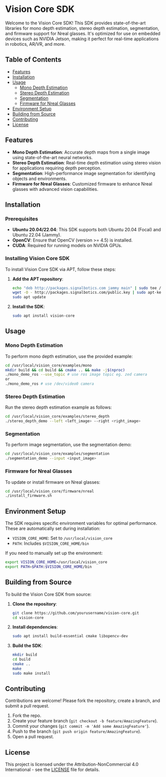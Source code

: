 
# Vision Core SDK

Welcome to the Vision Core SDK! This SDK provides state-of-the-art libraries for mono depth estimation, stereo depth estimation, segmentation, and firmware support for Nreal glasses. It's optimized for use on embedded devices such as NVIDIA Jetson, making it perfect for real-time applications in robotics, AR/VR, and more.

## Table of Contents

- [Features](#features)
- [Installation](#installation)
- [Usage](#usage)
  - [Mono Depth Estimation](#mono-depth-estimation)
  - [Stereo Depth Estimation](#stereo-depth-estimation)
  - [Segmentation](#segmentation)
  - [Firmware for Nreal Glasses](#firmware-for-nreal-glasses)
- [Environment Setup](#environment-setup)
- [Building from Source](#building-from-source)
- [Contributing](#contributing)
- [License](#license)

## Features

- **Mono Depth Estimation**: Accurate depth maps from a single image using state-of-the-art neural networks.
- **Stereo Depth Estimation**: Real-time depth estimation using stereo vision for applications requiring depth perception.
- **Segmentation**: High-performance image segmentation for identifying objects and environments.
- **Firmware for Nreal Glasses**: Customized firmware to enhance Nreal glasses with advanced vision capabilities.

## Installation

### Prerequisites

- **Ubuntu 20.04/22.04**: This SDK supports both Ubuntu 20.04 (Focal) and Ubuntu 22.04 (Jammy).
- **OpenCV**: Ensure that OpenCV (version >= 4.5) is installed.
- **CUDA**: Required for running models on NVIDIA GPUs.

### Installing Vision Core SDK

To install Vision Core SDK via APT, follow these steps:

1. **Add the APT repository**:

   ```bash
   echo "deb http://packages.signalbotics.com jammy main" | sudo tee /etc/apt/sources.list.d/vision-core.list
   wget -O - http://packages.signalbotics.com/public.key | sudo apt-key add -
   sudo apt update
   ```

2. **Install the SDK**:
   ```bash
   sudo apt install vision-core
   ```

## Usage

### Mono Depth Estimation

To perform mono depth estimation, use the provided example:

```bash
cd /usr/local/vision_core/examples/mono
mkdir build && cd build && cmake .. && make -j$(nproc)
./mono_demo_ros --use_topic # use ros image topic eg. zed camera
or
./mono_demo_ros # use /dev/video0 camera
```

### Stereo Depth Estimation

Run the stereo depth estimation example as follows:

```bash
cd /usr/local/vision_core/examples/stereo_depth
./stereo_depth_demo --left <left_image> --right <right_image>
```

### Segmentation

To perform image segmentation, use the segmentation demo:

```bash
cd /usr/local/vision_core/examples/segmentation
./segmentation_demo --input <input_image>
```

### Firmware for Nreal Glasses

To update or install firmware on Nreal glasses:

```bash
cd /usr/local/vision_core/firmware/nreal
./install_firmware.sh
```

## Environment Setup

The SDK requires specific environment variables for optimal performance. These are automatically set during installation:

- `VISION_CORE_HOME`: Set to `/usr/local/vision_core`
- `PATH`: Includes `$VISION_CORE_HOME/bin`

If you need to manually set up the environment:

```bash
export VISION_CORE_HOME=/usr/local/vision_core
export PATH=$PATH:$VISION_CORE_HOME/bin
```

## Building from Source

To build the Vision Core SDK from source:

1. **Clone the repository**:

   ```bash
   git clone https://github.com/yourusername/vision-core.git
   cd vision-core
   ```

2. **Install dependencies**:

   ```bash
   sudo apt install build-essential cmake libopencv-dev
   ```

3. **Build the SDK**:

   ```bash
   mkdir build
   cd build
   cmake ..
   make
   sudo make install
   ```

## Contributing

Contributions are welcome! Please fork the repository, create a branch, and submit a pull request.

1. Fork the repo.
2. Create your feature branch (`git checkout -b feature/AmazingFeature`).
3. Commit your changes (`git commit -m 'Add some AmazingFeature'`).
4. Push to the branch (`git push origin feature/AmazingFeature`).
5. Open a pull request.

## License

This project is licensed under the Attribution-NonCommercial 4.0 International - see the [LICENSE](LICENSE.md) file for details.